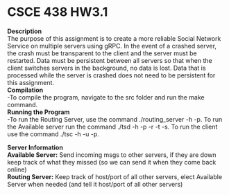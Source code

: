 # CSCE 438 HW3.1
<b>Description</b>\
The purpose of this assignment is to create a more reliable Social Network Service on multiple servers using gRPC. In the event
of a crashed server, the crash must be transparent to the client and the server must be restarted. Data must be persistent between all servers so that when the client switches servers in the background, no data is lost. Data that is processed while the server is crashed does not need to be persistent for this assignment.\
<b>Compilation</b>\
-To compile the program, navigate to the src folder and run the make command.\
<b>Running the Program</b>\
-To run the Routing Server, use the command ./routing_server -h<hostname> -p<portnumber>. To run the Available server run the command ./tsd -h<hostname> -p<portnumber> -r<routerhost> -t<routerport> -s<mpid>. To run the client use the command 
./tsc -h<hostname> -u<username> -p<portnumber>.

<b>Server Information</b>\
<b>Available Server:</b>  Send incoming msgs to other servers, if they are down keep track of what they missed (so we can send it when they come back online)\
<b>Routing Server:</b>  Keep track of host/port of all other servers, elect Available Server when needed (and tell it host/port of all other servers)

